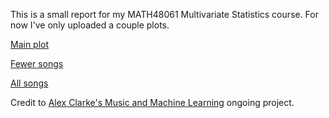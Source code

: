 
This is a small report for my MATH48061 Multivariate Statistics course. For now I've only uploaded a couple plots.

[Main plot](plot_cluster_f.html)

[Fewer songs](plot_cluster_small3.html)

[All songs](plot_cluster_all.html)



Credit to [Alex Clarke's Music and Machine Learning](https://sites.google.com/view/informationcake/music/machine-learning) ongoing project.
